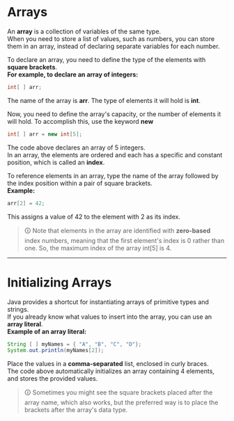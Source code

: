 # Arrays
An **array** is a collection of variables of the same type.  
When you need to store a list of values, such as numbers, you can store them in an array, instead of declaring separate variables for each number.  
  
To declare an array, you need to define the type of the elements with **square brackets**.  
**For example, to declare an array of integers:**

```java
int[ ] arr;
```

The name of the array is **arr**. The type of elements it will hold is **int**.  
  
Now, you need to define the array's capacity, or the number of elements it will hold. To accomplish this, use the keyword **new**

```java
int[ ] arr = new int[5];
```

The code above declares an array of 5 integers.  
In an array, the elements are ordered and each has a specific and constant position, which is called an **index**.  
  
To reference elements in an array, type the name of the array followed by the index position within a pair of square brackets.  
**Example:**

```java
arr[2] = 42;
```

This assigns a value of 42 to the element with 2 as its index.

>🛈 Note that elements in the array are identified with **zero-based** index numbers, meaning that the first element's index is 0 rather than one. So, the maximum index of the array int[5] is 4.

---

# Initializing Arrays  
Java provides a shortcut for instantiating arrays of primitive types and strings.  
If you already know what values to insert into the array, you can use an **array literal**.  
**Example of an array literal:**

```java
String [ ] myNames = { "A", "B", "C", "D"};
System.out.println(myNames[2]);
```

Place the values in a **comma-separated** list, enclosed in curly braces.  
The code above automatically initializes an array containing 4 elements, and stores the provided values.

>🛈 Sometimes you might see the square brackets placed after the array name, which also works, but the preferred way is to place the brackets after the array's data type.